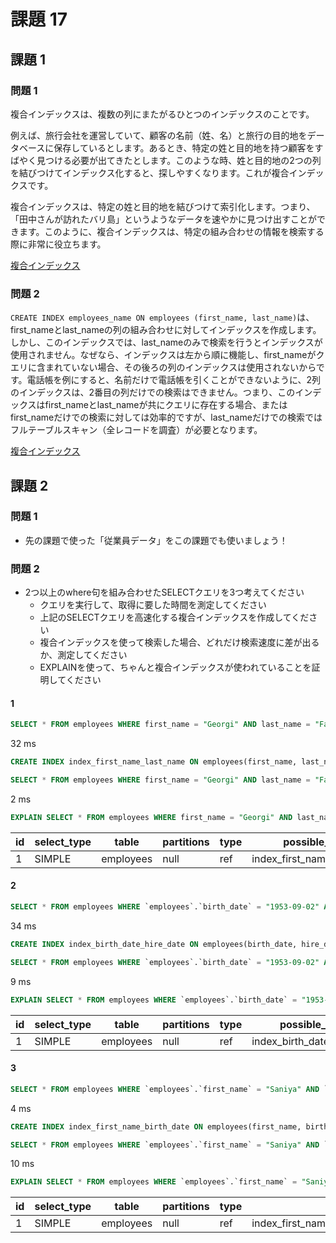 # 課題 17

## 課題 1

### 問題 1

複合インデックスは、複数の列にまたがるひとつのインデックスのことです。

例えば、旅行会社を運営していて、顧客の名前（姓、名）と旅行の目的地をデータベースに保存しているとします。あるとき、特定の姓と目的地を持つ顧客をすばやく見つける必要が出てきたとします。このような時、姓と目的地の2つの列を結びつけてインデックス化すると、探しやすくなります。これが複合インデックスです。

複合インデックスは、特定の姓と目的地を結びつけて索引化します。つまり、「田中さんが訪れたバリ島」というようなデータを速やかに見つけ出すことができます。このように、複合インデックスは、特定の組み合わせの情報を検索する際に非常に役立ちます。

[複合インデックス](https://use-the-index-luke.com/ja/sql/where-clause/the-equals-operator/concatenated-keys)

### 問題 2

`CREATE INDEX employees_name ON employees (first_name, last_name)`は、first_nameとlast_nameの列の組み合わせに対してインデックスを作成します。しかし、このインデックスでは、last_nameのみで検索を行うとインデックスが使用されません。なぜなら、インデックスは左から順に機能し、first_nameがクエリに含まれていない場合、その後ろの列のインデックスは使用されないからです。電話帳を例にすると、名前だけで電話帳を引くことができないように、2列のインデックスは、2番目の列だけでの検索はできません。つまり、このインデックスはfirst_nameとlast_nameが共にクエリに存在する場合、またはfirst_nameだけでの検索に対しては効率的ですが、last_nameだけでの検索ではフルテーブルスキャン（全レコードを調査）が必要となります。


[複合インデックス](https://use-the-index-luke.com/ja/sql/where-clause/the-equals-operator/concatenated-keys)

## 課題 2

### 問題 1

- 先の課題で使った「従業員データ」をこの課題でも使いましょう！

### 問題 2
- 2つ以上のwhere句を組み合わせたSELECTクエリを3つ考えてください
    - クエリを実行して、取得に要した時間を測定してください
    - 上記のSELECTクエリを高速化する複合インデックスを作成してください
    - 複合インデックスを使って検索した場合、どれだけ検索速度に差が出るか、測定してください
    - EXPLAINを使って、ちゃんと複合インデックスが使われていることを証明してください

#### 1

``` SQL
SELECT * FROM employees WHERE first_name = "Georgi" AND last_name = "Facello";
```

32 ms
    
``` SQL
CREATE INDEX index_first_name_last_name ON employees(first_name, last_name);
```

``` SQL
SELECT * FROM employees WHERE first_name = "Georgi" AND last_name = "Facello";
```

2 ms

``` SQL
EXPLAIN SELECT * FROM employees WHERE first_name = "Georgi" AND last_name = "Facello";
```

| id  | select_type | table     | partitions | type | possible_keys              | key                        | key_len | ref         | rows | filtered | Extra |
| --- | ----------- | --------- | ---------- | ---- | -------------------------- | -------------------------- | ------- | ----------- | ---- | -------- | ----- |
| 1   | SIMPLE      | employees | null       | ref  | index_first_name_last_name | index_first_name_last_name | 34      | const,const | 2    | 100      | null  |

#### 2

``` SQL
SELECT * FROM employees WHERE `employees`.`birth_date` = "1953-09-02" AND `employees`.`hire_date` = "1986-06-26";
```

34 ms

``` SQL
CREATE INDEX index_birth_date_hire_date ON employees(birth_date, hire_date);
```

``` SQL
SELECT * FROM employees WHERE `employees`.`birth_date` = "1953-09-02" AND `employees`.`hire_date` = "1986-06-26";
```

9 ms

``` SQL
EXPLAIN SELECT * FROM employees WHERE `employees`.`birth_date` = "1953-09-02" AND `employees`.`hire_date` = "1986-06-26";
```

| id  | select_type | table     | partitions | type | possible_keys              | key                        | key_len | ref         | rows | filtered | Extra |
| --- | ----------- | --------- | ---------- | ---- | -------------------------- | -------------------------- | ------- | ----------- | ---- | -------- | ----- |
| 1   | SIMPLE      | employees | null       | ref  | index_birth_date_hire_date | index_birth_date_hire_date | 6       | const,const | 1    | 100      | null  |

#### 3

``` SQL
SELECT * FROM employees WHERE `employees`.`first_name` = "Saniya" AND `employees`.`birth_date` = "1958-02-19";
```

4 ms

``` SQL
CREATE INDEX index_first_name_birth_date ON employees(first_name, birth_date);
```

``` SQL
SELECT * FROM employees WHERE `employees`.`first_name` = "Saniya" AND `employees`.`birth_date` = "1958-02-19";
```

10 ms

``` SQL
EXPLAIN SELECT * FROM employees WHERE `employees`.`first_name` = "Saniya" AND `employees`.`birth_date` = "1958-02-19";
```

| id  | select_type | table     | partitions | type | possible_keys              | key                        | key_len | ref         | rows | filtered | Extra |
| --- | ----------- | --------- | ---------- | ---- | -------------------------- | -------------------------- | ------- | ----------- | ---- | -------- | ----- |
| 1   | SIMPLE      | employees | null       | ref  | index_first_name_last_name,index_birth_date_hire_date,index_first_name_birth_date | index_first_name_birth_date | 19       | const,const | 1    | 100      | null  |
